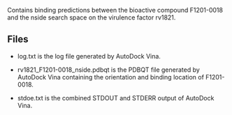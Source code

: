 Contains binding predictions between the bioactive compound F1201-0018 and the nside search space on the virulence factor rv1821.

## Files

- log.txt is the log file generated by AutoDock Vina.

- rv1821_F1201-0018_nside.pdbqt is the PDBQT file generated by AutoDock Vina containing the orientation and binding location of F1201-0018.

- stdoe.txt is the combined STDOUT and STDERR output of AutoDock Vina.

